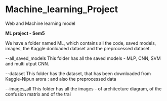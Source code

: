 # Machine_learning_Project
Web and Machine learning model

**ML project - Sem5** 

We have a folder named ML, which contains all the code, saved models, images, the Kaggle donloaded dataset and the preprocessed dataset.

--all_saved_models 
	This folder has all the saved models - MLP, CNN, SVM and multi utput CNN.
	
--dataset
	This folder has the dataset, that has been downloaded from Kaggle-Nipun arora :
	and also the preprocessed data

--images_all
	This folder has all the images - of architecture diagram, of the confusion matrix and of the trai
